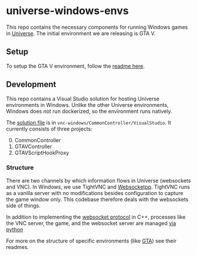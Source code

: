 # universe-windows-envs

This repo contains the necessary components for running Windows games in [Universe](https://github.com/openai/universe). The initial environment we are releasing is GTA V.

## Setup

To setup the GTA V environment, follow the [readme here](vnc-gtav/README.md).

## Development
This repo contains a Visual Studio solution for hosting Universe environments in Windows. Unlike the other Universe environments, Windows does not run dockerized, so the environment runs natively. 

The [solution file](vnc-windows/CommonController/VisualStudio) is in `vnc-windows/CommonController/VisualStudio`. It currently consists of three projects:

0. CommonController
0. GTAVController
0. GTAVScriptHookProxy

### Structure

There are two channels by which information flows in Universe (websockets and VNC). In Windows, we use TightVNC and [Websocketpp](https://github.com/zaphoyd/websocketpp). TightVNC runs as a vanilla server with no modifications besides configuration to capture the game window only. This codebase therefore deals with the websockets side of things.

In addition to implementing the [websocket protocol](https://github.com/openai/universe/blob/master/universe/rewarder/remote.py) in C++, processes like the VNC server, the game, and the websocket server are managed [via python](https://github.com/openai/universe-windows-envs/blob/master/vnc-gtav/run_vnc_env.py)

For more on the structure of specific environments (like [GTA](vnc-gtav/README.md#structure)) see their readmes.

